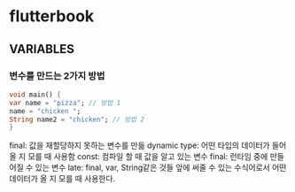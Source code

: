 # flutterbook

## VARIABLES

### 변수를 만드는 2가지 방법
```dart
void main() {
var name = "pizza"; // 방법 1
name = "chicken ";
String name2 = "chicken"; // 방법 2
}
```

final: 값을 재할당하지 못하는 변수를 만듦
dynamic type: 어떤 타입의 데이터가 들어올 지 모를 때 사용함
const: 컴파일 할 때 값을 알고 있는 변수
final: 런타임 중에 만들어질 수 있는 변수
late: final, var, String같은 것들 앞에 써줄 수 있는 수식어로서 어떤 데이터가 올 지 모를 때 사용한다.